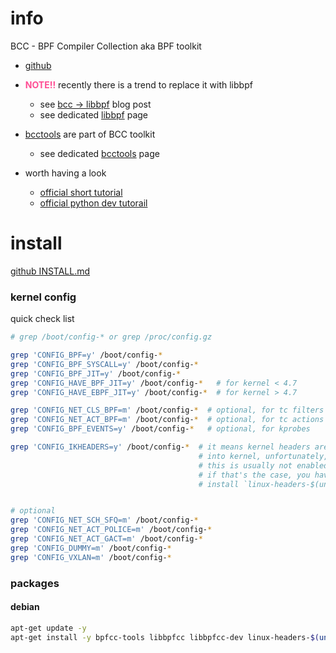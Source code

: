 # info

BCC - BPF Compiler Collection aka BPF toolkit

- [github](https://github.com/iovisor/bcc)

- <span style="color:#ff4d94">**NOTE!!**</span> recently there is a trend to replace it with libbpf
    - see [bcc -> libbpf](https://nakryiko.com/posts/bcc-to-libbpf-howto-guide/) blog post
    - see dedicated [libbpf](./libbpf.md) page

- [bcctools](https://github.com/iovisor/bcc/tree/master#tools) are part of BCC toolkit
    - see dedicated [bcctools](./bcctools.md) page

- worth having a look
    - [official short tutorial](https://github.com/iovisor/bcc/blob/master/docs/tutorial.md)
    - [official python dev tutorail](https://github.com/iovisor/bcc/blob/master/docs/tutorial_bcc_python_developer.md)

# install

[github INSTALL.md](https://github.com/iovisor/bcc/blob/master/INSTALL.md)

### kernel config
quick check list
```sh
# grep /boot/config-* or grep /proc/config.gz

grep 'CONFIG_BPF=y' /boot/config-*
grep 'CONFIG_BPF_SYSCALL=y' /boot/config-*
grep 'CONFIG_BPF_JIT=y' /boot/config-*
grep 'CONFIG_HAVE_BPF_JIT=y' /boot/config-*   # for kernel < 4.7
grep 'CONFIG_HAVE_EBPF_JIT=y' /boot/config-*  # for kernel > 4.7

grep 'CONFIG_NET_CLS_BPF=m' /boot/config-*  # optional, for tc filters
grep 'CONFIG_NET_ACT_BPF=m' /boot/config-*  # optional, for tc actions
grep 'CONFIG_BPF_EVENTS=y' /boot/config-*   # optional, for kprobes

grep 'CONFIG_IKHEADERS=y' /boot/config-*  # it means kernel headers are compiled
                                          # into kernel, unfortunately,
                                          # this is usually not enabled,
                                          # if that's the case, you have to
                                          # install `linux-headers-$(uname -r)`


# optional
grep 'CONFIG_NET_SCH_SFQ=m' /boot/config-*
grep 'CONFIG_NET_ACT_POLICE=m' /boot/config-*
grep 'CONFIG_NET_ACT_GACT=m' /boot/config-*
grep 'CONFIG_DUMMY=m' /boot/config-*
grep 'CONFIG_VXLAN=m' /boot/config-*
```

### packages
#### debian
```sh
apt-get update -y
apt-get install -y bpfcc-tools libbpfcc libbpfcc-dev linux-headers-$(uname -r)
```

